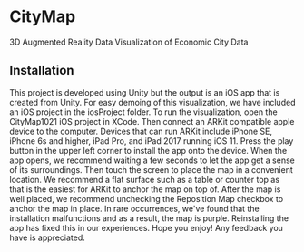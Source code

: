 # CityMap
3D Augmented Reality Data Visualization of Economic City Data



## Installation
This project is developed using Unity but the output is an iOS app that is created from Unity. For easy demoing of this visualization, we have included an iOS project in the iosProject folder. To run the visualization, open the CityMap1021 iOS project in XCode. Then connect an ARKit compatible apple device to the computer. Devices that can run ARKit include iPhone SE, iPhone 6s and higher, iPad Pro, and iPad 2017 running iOS 11. Press the play button in the upper left corner to install the app onto the device. When the app opens, we recommend waiting a few seconds to let the app get a sense of its surroundings. Then touch the screen to place the map in a convenient location. We recommend a flat surface such as a table or counter top as that is the easiest for ARKit to anchor the map on top of. After the map is well placed, we recommend unchecking the Reposition Map checkbox to anchor the map in place. In rare occurrences, we've found that the installation malfunctions and as a result, the map is purple. Reinstalling the app has fixed this in our experiences. Hope you enjoy! Any feedback you have is appreciated. 
